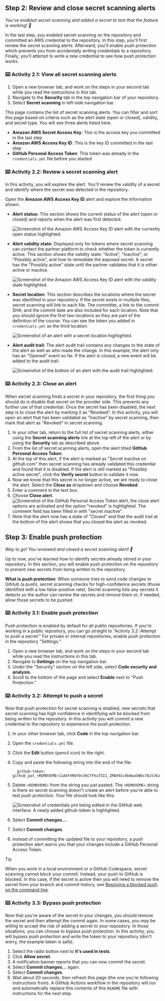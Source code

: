 ## Step 2: Review and close secret scanning alerts

_You've enabled secret scanning and added a secret to test that the feature is working! :tada:_

In the last step, you enabled secret scanning on the repository and committed an AWS credential to the repository. In this step, you'll first review the secret scanning alerts. Afterward, you'll enable push protection which prevents you from accidentally writing credentials to a repository. Finally, you'll attempt to write a new credential to see how push protection works.

### :keyboard: Activity 2.1: View all secret scanning alerts

1. Open a new browser tab, and work on the steps in your second tab while you read the instructions in this tab.
2. Navigate to the **Security** tab in the top navigation bar of your repository.
3. Select **Secret scanning** in left-side navigation bar.

This page contains the list of secret scanning alerts. You can filter and sort this page based on criteria such as the alert state (open or closed), validity, and secret type. You will see three alerts listed here.

- **Amazon AWS Secret Access Key**: This is the access key you committed in the last step
- **Amazon AWS Access Key ID**: This is the key ID committed in the last step
- **GitHub Personal Access Token**: This token was already in the `credentials.yml` file before you started

### :keyboard: Activity 2.2: Review a secret scanning alert

In this activity, you will explore the alert. You'll review the validity of a secret and identify where the secret was detected in the repository.

Open the **Amazon AWS Access Key ID** alert and explore the information shown.

- **Alert status:** This section shows the current status of the alert (open or closed) and reports when the alert was first detected.

  ![Screenshot of the Amazon AWS Access Key ID alert with the currently open status highlighted.](/images/alert-status.png)

- **Alert validity state:** Displayed only for tokens where secret scanning can contact the partner platform to check whether the token is currently active. This section shows the validity state: "Active", "Inactive", or "Possibly active", and how to remediate the exposed secret. A secret has the "Possibly active" state until the partner validates that it is either active or inactive.

  ![Screenshot of the Amazon AWS Access Key ID alert with the validity state highlighted.](/images/alert-validity-state.png)

- **Secret location:** This section describes the locations where the secret was identified in your repository. If the secret exists in multiple files, secret scanning will link to each file. The committer, a link to the commit SHA, and the commit date are also included for each location. Note that you should ignore the first two locations as they are part of the definition of the course. You can see the token you added in `credentials.yml` as the third location.

  ![Screenshot of an alert with a secret location highlighted.](/images/secret-location.png)

- **Alert audit trail:** The alert audit trail contains any changes to the state of the alert as well as who made the change. In this example, the alert only has an "Opened" event so far. If the alert is closed, a new event will be added to the audit trail.

  ![Screenshot of the bottom of an alert with the audit trail highlighted.](/images/audit-trail.png)

### :keyboard: Activity 2.3: Close an alert

When secret scanning finds a secret in your repository, the first thing you should do is disable that secret on the provider side. This prevents any further use of that credential. Once the secret has been disabled, the next step is to close the alert by marking it as "Revoked". In this activity, you will open an alert that has been validated as "Inactive" by secret scanning, then mark that alert as "Revoked" in secret scanning.

1. In your other tab, return to the full list of secret scanning alerts, either using the **Secret scanning alerts** link at the top left of the alert or by using the **Security** tab as described above.
2. From the list of secret scanning alerts, open the alert titled **GitHub Personal Access Token**.
3. At the top of this alert, if the alert is marked as "Secret inactive on github.com" then secret scanning has already validated this credential and found that it is disabled. If the alert is still marked as "Possibly active secret", click the **Verify secret** button to validate it now.
5. Now we know that this secret is no longer active, we are ready to close the alert. Select the **Close as** dropdown and choose **Revoked**.
7. Enter a comment in the text box.
8. Choose **Close alert**.
   ![Screenshot of the GitHub Personal Access Token alert, the close alert options are activated and the option "revoked" is highlighted. The comment field has been filled in with "secret inactive".](/images/revoke-token.png)
9. Note that the alert now has a state of "Closed" and that the audit trail at the bottom of the alert shows that you closed the alert as revoked.

## Step 3: Enable push protection

_Way to go! You reviewed and closed a secret scanning alert! :tada:_

Up to now, you've learned how to identify secrets already stored in your repository. In this section, you will enable push protection on the repository to prevent new secrets from being written to the repository.

**What is push protection**: When someone tries to send code changes to GitHub (a push), secret scanning checks for high-confidence secrets (those identified with a low false-positive rate). Secret scanning lists any secrets it detects so the author can review the secrets and remove them or, if needed, allow those secrets to be pushed.

### :keyboard: Activity 3.1: Enable push protection

Push protection is enabled by default for all public repositories. If you're working in a public repository, you can go straight to "Activity 3.2: Attempt to push a secret." For private or internal repositories, enable push protection in the repository "Settings."

1. Open a new browser tab, and work on the steps in your second tab while you read the instructions in this tab.
2. Navigate to **Settings** on the top navigation bar.
3. Under the "Security" section on the left side, select **Code security and analysis**.
4. Scroll to the bottom of the page and select **Enable** next to "Push Protection."

### :keyboard: Activity 3.2: Attempt to push a secret

Now that push protection for secret scanning is enabled, new secrets that secret scanning has high confidence in identifying will be blocked from being written to the repository. In this activity you will commit a new credential to the repository to experience the push protection.

1. In your other browser tab, click **Code** in the top navigation bar.
2. Open the `credentials.yml` file.
3. Click the **Edit** button (pencil icon) to the right.
4. Copy and paste the following string into the end of the file:

    ```
      github-token: github_pat_<REMOVEME>11A4YXR6Y0v36CYFkuT5I1_ZRWX91c8k0waSN6x7AiVJ6zZ9ZHUQXBblBqFQpKd23V6CL7MWMPopnmBxzn
    ```

5. Delete `<REMOVEME>` from the string you just pasted. The `<REMOVEME>` string is there so secret scanning doesn't create an alert before you're able to test push protection. Your file should look like this:

    ![Screenshot of credentials.yml being edited in the GitHub web interface. A newly added github-token is highlighted.](/images/push-protection.png)

6.  Select **Commit changes...**.
7.  Select **Commit changes**.
8.  Instead of committing the updated file to your repository, a push protection alert warns you that your changes include a GitHub Personal Access Token.

> [!TIP]
> When you work in a local environment or a GitHub Codespace, secret scanning cannot block your commit. Instead, your push to GitHub is blocked.  In this case, if the secret is active then you will need to remove the secret from your branch and commit history, see [Resolving a blocked push on the command line](https://docs.github.com/en/code-security/secret-scanning/pushing-a-branch-blocked-by-push-protection#resolving-a-blocked-push-on-the-command-line).

### :keyboard: Activity 3.3: Bypass push protection

Now that you're aware of the secret in your changes, you should remove the secret and then attempt the commit again. In some cases, you may be willing to accept the risk of adding a secret to your repository. In those situations, you can choose to bypass push protection. In this activity, you will bypass push protection and write the token to your repository (don't worry, the example token is safe).

1. Select the radio button next to **It's used in tests**.
2. Click **Allow secret**.
3. A notification banner reports that you can now commit the secret.
4. Select **Commit changes...** again.
5. Select **Commit changes**.
6. Wait about 20 seconds, then refresh this page (the one you're following instructions from). A GitHub Actions workflow in the repository will run and automatically replace this contents of this `README` file with instructions for the next step.
